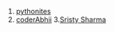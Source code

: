 1. [pythonites](https://gitHub.com/pythonites)
2. [coderAbhii](https://gitHub.com/coderAbhii)
3.[Sristy Sharma](https://gitHub.com/beertocode)
